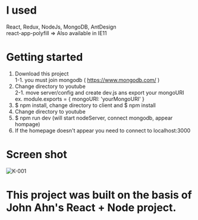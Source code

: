 # I used
React, Redux, NodeJs, MongoDB, AntDesign  
react-app-polyfill => Also available in IE11

# Getting started
  1. Download this project  
    1-1. you must join mongodb ( https://www.mongodb.com/ )
  2. Change directory to youtube  
    2-1. move server/config and create dev.js ans export your mongoURI  
    ex. module.exports = {  mongoURI: 'yourMongoURI' }
  3. $ npm install, change directory to client and $ npm install
  4. Change directory to youtube  
  5. $ npm run dev (will start nodeServer, connect mongodb, appear hompage)
  6. If the homepage doesn't appear you need to connect to localhost:3000  

# Screen shot
![K-001](https://user-images.githubusercontent.com/40563068/89728257-eca55900-da66-11ea-9963-a3abad46c9e2.png)

# This project was built on the basis of John Ahn's React + Node project.

